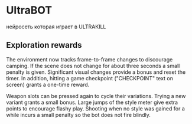 # UltraBOT
нейросеть которая играет в ULTRAKILL

## Exploration rewards

The environment now tracks frame-to-frame changes to discourage camping.
If the scene does not change for about three seconds a small penalty is
given. Significant visual changes provide a bonus and reset the timer. In
addition, hitting a game checkpoint ("CHECKPOINT" text on screen) grants a
one-time reward.

Weapon slots can be pressed again to cycle their variations. Trying a new
variant grants a small bonus. Large jumps of the style meter give extra
points to encourage flashy play. Shooting when no style was gained for a
while incurs a small penalty so the bot does not fire blindly.
